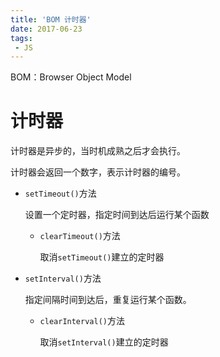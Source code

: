 ```yaml
---
title: 'BOM 计时器'
date: 2017-06-23
tags:
 - JS
---
```


BOM：Browser Object Model

# 计时器

计时器是异步的，当时机成熟之后才会执行。

计时器会返回一个数字，表示计时器的编号。

- `setTimeout()`方法

  设置一个定时器，指定时间到达后运行某个函数

  - `clearTimeout()`方法

    取消`setTimeout()`建立的定时器

- `setInterval()`方法

  指定间隔时间到达后，重复运行某个函数。

  - `clearInterval()`方法

    取消`setInterval()`建立的定时器

  ​	

